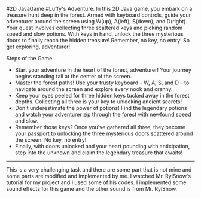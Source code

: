 #2D JavaGame
#Luffy's Adventure.
In this 2D Java game, you embark on a treasure hunt deep in the forest. Armed with keyboard controls, guide your adventurer around the screen using W(up), A(left), S(down), and D(right). Your quest involves collecting three scattered keys and picking random speed and slow potions.  With keys in hand, unlock the three mysterious doors to finally reach the hidden treasure! Remember, no key, no entry! So get exploring, adventurer!

Steps of the Game:
* Start your adventure in the heart of the forest, adventurer! Your journey begins standing tall at the center of the screen.
* Master the forest paths! Use your trusty keyboard – W, A, S, and D – to navigate around the screen and explore every nook and cranny.
* Keep your eyes peeled for three hidden keys tucked away in the forest depths. Collecting all three is your key to unlocking ancient secrets!
* Don't underestimate the power of potions! Find the legendary potions and watch your adventurer zip through the forest with newfound speed and slow.
* Remember those keys? Once you've gathered all three, they become your passport to unlocking the three mysterious doors scattered around the screen. No key, no entry!
* Finally, with doors unlocked and your heart pounding with anticipation, step into the unknown and claim the legendary treasure that awaits!

----------------------------------------
This is a very challenging task and there are some part that is not mine and some parts are modified and implemented by me. I watched Mr. RyiSnow's tutorial for my project and I used some of his codes. I implemented some sound effects for this game and the other sound is from Mr. RyiSnow.
